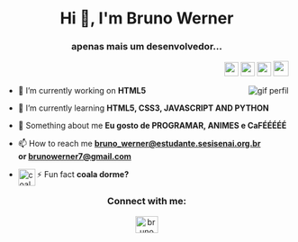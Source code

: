 <h1 align="center">Hi 👋, I'm Bruno Werner</h1>
<h3 align="center">apenas mais um desenvolvedor...</h3>
<p align="RIGHT">
  <a href="mailto:" target="_blank"><img height="25" src = "https://img.shields.io/badge/gmail-c14438?&style=for-the-badge&logo=gmail&logoColor=white"></a>
  <a href="https://www.linkedin.com/in/nicolas-vilmes-994840241/" target="_blank"><img height="25" src = "https://img.shields.io/badge/-LinkedIn-0e76a8?style=for-the-badge&logo=Linkedin&logoColor=white"></a>
  <!-- <a href="" target="_blank"><img height="25" src = "https://img.shields.io/badge/Website-3b5998?style=for-the-badge&logo=google-chrome&logoColor=white"></a> -->
  <a href="https://twitter.com/" target="_blank"><img height="25" src = "https://img.shields.io/badge/-Twitter-00acee?style=for-the-badge&logo=Twitter&logoColor=white"></a>
  <a href="https://dev.to/" target="_blank"><img height="27" src = "https://img.shields.io/badge/DEV.TO-%230A0A0A.svg?&style=for-the-badge&logo=dev.to&logoColor=white"></a>
</p>
<img align="right" src="https://64.media.tumblr.com/33cec5fffbef6cf57aed4e538a85407c/tumblr_onxl2newUq1w05w8zo1_500.gifv" alt="gif perfil">

- 🔭 I’m currently working on **HTML5**

- 🌱 I’m currently learning **HTML5, CSS3, JAVASCRIPT AND PYTHON**

- 🤖 Something about me **Eu gosto de PROGRAMAR, ANIMES e CaFÉÉÉÉÉ**

- 📫 How to reach me **bruno_werner@estudante.sesisenai.org.br </br> or brunowerner7@gmail.com**

- ⚡ Fun fact **coala dorme?** <img align="left" src="https://i.pinimg.com/736x/04/08/24/04082486c4d1da72d39ddbfefcf13889.jpg" alt="coala dorme" height="30px" width="30px">
<h3 align="center">Connect with me:</h3>
<p align="center">
<a href="https://instagram.com/brunow___" target="blank"><img align="center" src="https://raw.githubusercontent.com/rahuldkjain/github-profile-readme-generator/master/src/images/icons/Social/instagram.svg" alt="brunow___" height="30" width="40" /></a>
</p>
